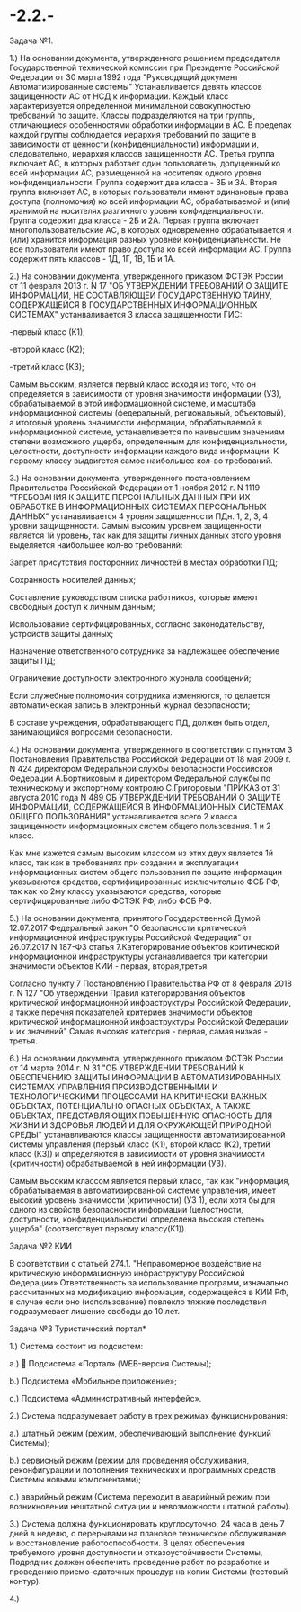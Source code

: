 # -2.2.-

Задача №1.

1.)  На основании документа, утвержденного решением председателя Государственной технической комиссии при Президенте Российской Федерации от 30 марта 1992 года "Руководящий документ Автоматизированные системы" Устанавливается девять классов защищенности АС от НСД к информации.
Каждый класс характеризуется определенной минимальной совокупностью требований по защите.
Классы подразделяются на три группы, отличающиеся особенностями обработки информации в АС.
В пределах каждой группы соблюдается иерархия требований по защите в зависимости от ценности (конфиденциальности) информации и, следовательно, иерархия классов защищенности АС.
Третья группа включает АС, в которых работает один пользователь, допущенный ко всей информации АС, размещенной на носителях одного уровня конфиденциальности. Группа содержит два класса - 3Б и 3А.
Вторая группа включает АС, в которых пользователи имеют одинаковые права доступа (полномочия) ко всей информации АС, обрабатываемой и (или) хранимой на носителях различного уровня конфиденциальности. Группа содержит два класса - 2Б и 2А.
Первая группа включает многопользовательские АС, в которых одновременно обрабатывается и (или) хранится информация разных уровней конфиденциальности. Не все пользователи имеют право доступа ко всей информации АС. Группа содержит пять классов - 1Д, 1Г, 1В, 1Б и 1А.

2.) На соновании документа, утвержденного приказом ФСТЭК России от 11 февраля 2013 г. N 17 "ОБ УТВЕРЖДЕНИИ ТРЕБОВАНИЙ О ЗАЩИТЕ ИНФОРМАЦИИ, НЕ СОСТАВЛЯЮЩЕЙ ГОСУДАРСТВЕННУЮ ТАЙНУ,
СОДЕРЖАЩЕЙСЯ В ГОСУДАРСТВЕННЫХ ИНФОРМАЦИОННЫХ СИСТЕМАХ" устанваливается 3 класса защищенности ГИС:

-первый класс (К1);

-второй класс (К2);

-третий класс (К3);

Самым высоким, является первый класс исходя из того, что он определяется в зависимости от уровня значимости информации (УЗ), обрабатываемой в этой информационной системе, и масштаба информационной системы (федеральный, региональный, объектовый), а  итоговый уровень значимости информации, обрабатываемой в информационной системе, устанавливается по наивысшим значениям степени возможного ущерба, определенным для конфиденциальности, целостности, доступности информации каждого вида информации. К первому классу выдвигется самое  наибольшее кол-во требований.

3.) На основании документа, утвержденного постановлением Правительства Российской Федерации от 1 ноября 2012 г. N 1119 "ТРЕБОВАНИЯ К ЗАЩИТЕ ПЕРСОНАЛЬНЫХ ДАННЫХ ПРИ ИХ ОБРАБОТКЕ
В ИНФОРМАЦИОННЫХ СИСТЕМАХ ПЕРСОНАЛЬНЫХ ДАННЫХ" устанавливается 4 уровня защищенности ПДн. 1, 2, 3, 4 уровни защищенности.
Самым высоким уровнем защищенности является 1й уровень, так как для защиты личных данных этого уровня выделяется наибольшее кол-во требований:

Запрет присутствия посторонних личностей в местах обработки ПД;	

Сохранность носителей данных;	

Составление руководством списка работников, которые имеют свободный доступ к личным данным;	

Использование сертифицированных, согласно законодательству, устройств защиты данных;	

Назначение ответственного сотрудника за надлежащее обеспечение защиты ПД;	

Ограничение доступности электронного журнала сообщений;	

Если служебные полномочия сотрудника изменяются, то делается автоматическая запись в электронный журнал безопасности;	

В составе учреждения, обрабатывающего ПД, должен быть отдел, занимающийся вопросами безопасности.

4.) На основании документа, утвержденного в соответствии с пунктом 3 Постановления Правительства Российской Федерации от 18 мая 2009 г. N 424 директором Федеральной службы безопасности Российской Федерации А.Бортниковым и директором Федеральной службы по техническому и экспортному контролю С.Григоровым "ПРИКАЗ от 31 августа 2010 года N 489
 ОБ УТВЕРЖДЕНИИ ТРЕБОВАНИЙ О ЗАЩИТЕ ИНФОРМАЦИИ, СОДЕРЖАЩЕЙСЯ В ИНФОРМАЦИОННЫХ СИСТЕМАХ ОБЩЕГО ПОЛЬЗОВАНИЯ" устанавливается всего 2 класса защищенности информационных систем общего пользования. 1 и 2 класс.
 
 Как мне кажется самым высоким классом из этих двух является 1й класс, так как в требованиях при создании и эксплуатации информационных систем общего пользования по защите информации указываются средства, сертифицированные исключительно ФСБ РФ, так как ко 2му классу указываются средства, которые сертифицированные либо ФСТЭК РФ, либо ФСБ РФ.
 
 5.) На основании документа, принятого Государственной Думой 12.07.2017 Федеральный закон "О безопасности критической информационной инфраструктуры Российской Федерации" от 26.07.2017 N 187-ФЗ статья 7.Категорирование объектов критической информационной инфраструктуры устанавливается три категории значимости объектов КИИ - первая, вторая,третья.
 
Согласно пункту 7 Постановлению Правительства РФ от 8 февраля 2018 г. N 127 "Об утверждении Правил категорирования объектов критической информационной инфраструктуры Российской Федерации, а также перечня показателей критериев значимости объектов критической информационной инфраструктуры Российской Федерации и их значений" Самая высокая категория - первая, самая низкая - третья.

6.) На основании документа, утвержденного приказом ФСТЭК России от 14 марта 2014 г. N 31 "ОБ УТВЕРЖДЕНИИ ТРЕБОВАНИЙ К ОБЕСПЕЧЕНИЮ ЗАЩИТЫ ИНФОРМАЦИИ В АВТОМАТИЗИРОВАННЫХ СИСТЕМАХ УПРАВЛЕНИЯ ПРОИЗВОДСТВЕННЫМИ И ТЕХНОЛОГИЧЕСКИМИ ПРОЦЕССАМИ НА КРИТИЧЕСКИ ВАЖНЫХ ОБЪЕКТАХ, ПОТЕНЦИАЛЬНО ОПАСНЫХ ОБЪЕКТАХ, А ТАКЖЕ ОБЪЕКТАХ, ПРЕДСТАВЛЯЮЩИХ ПОВЫШЕННУЮ ОПАСНОСТЬ ДЛЯ ЖИЗНИ И ЗДОРОВЬЯ ЛЮДЕЙ И ДЛЯ ОКРУЖАЮЩЕЙ ПРИРОДНОЙ СРЕДЫ" устанавливаются классы защищенности автоматизированной системы управления (первый класс (К1), второй класс (К2), третий класс (К3)) и  определяются в зависимости от уровня значимости (критичности) обрабатываемой в ней информации (УЗ).

Самым высоким классом является первый класс, так как "информация, обрабатываемая в автоматизированной системе управления, имеет высокий уровень значимости (критичности) (УЗ 1), если хотя бы для одного из свойств безопасности информации (целостности, доступности, конфиденциальности) определена высокая степень ущерба" (соответствует первому классу(К1)).
 
Задача №2 КИИ

 В соответствии с статьей 274.1. "Неправомерное воздействие на критическую информационную инфраструктуру Российской Федерации» 
Ответственность за использование программ, изначально рассчитанных на модификацию информации, содержащейся в КИИ РФ, в случае если оно (использование) повлекло тяжкие последствия подразумевает лишение свободы до 10 лет.

Задача №3 Туристический портал*

1.) Система состоит из подсистем:

   a.) 	Подсистема «Портал» (WEB-версия Системы);

   b.) Подсистема «Мобильное приложение»;
   
   c.) Подсистема «Административный интерфейс».
   
2.) Система подразумевает работу в трех режимах функционирования:

a.) штатный режим (режим, обеспечивающий выполнение функций Системы);

b.)	сервисный режим (режим для проведения обслуживания, реконфигурации и пополнения технических и программных средств Системы новыми компонентами);

c.)	аварийный режим (Система переходит в аварийный режим при возникновении нештатной ситуации и невозможности штатной работы).

3.) Система должна функционировать круглосуточно, 24 часа в день 7 дней в неделю, с перерывами на плановое техническое обслуживание и восстановление работоспособности. 
В целях обеспечения требуемого уровня доступности и отказоустойчивости Системы, Подрядчик должен обеспечить проведение работ по разработке и проведению приемо-сдаточных процедур на копии Системы (тестовый контур).

4.)
